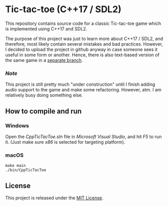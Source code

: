 # Tic-tac-toe (C++17 / SDL2)

This repository contains source code for a classic Tic-tac-toe game which is implemented using C++17 and SDL2. 

The purpose of this project was just to learn more about C++17 / SDL2, and therefore, most likely contain several mistakes and bad practices. However, I decided to upload the project in github anyway in case someone sees it useful in some form or another. Hence, there is also text-based version of the same game in a [separate branch](https://github.com/maunovaha/CppTicTacToe/tree/text-based).

### *Note*

This project is still pretty much "under construction" until I finish adding audio support to the game and make some refactoring. However, atm. I am relatively busy doing something else.

## How to compile and run

### Windows

Open the *CppTicTacToe.sln* file in *Microsoft Visual Studio*, and hit *F5* to run it. (Just make sure *x86* is selected for targeting platform).

### macOS

```
make main
./bin/CppTicTacToe
```

## License

This project is released under the [MIT License](LICENSE).
